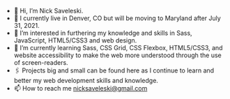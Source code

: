 - 👋 Hi, I’m Nick Saveleski.
- 📍 I currently live in Denver, CO but will be moving to Maryland after July 31, 2021.
- 👀 I’m interested in furthering my knowledge and skills in Sass, JavaScript, HTML5/CSS3 and web design. 
- 🌱 I’m currently learning Sass, CSS Grid, CSS Flexbox, HTML5/CSS3, and website accessibility to make the web more understood through the use of screen-readers. 
- 🖇 Projects big and small can be found here as I continue to learn and better my web development skills and knowledge.
- 📫 How to reach me nicksaveleski@gmail.com
